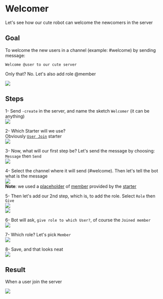 # Welcomer
Let's see how our cute robot can welcome the newcomers in the server

## Goal
To welcome the new users in a channel (example: #welcome)
by sending message:
```
Welcome @user to our cute server
```

Only that? No. Let's also add role @member

![](https://i.imgur.com/VbIS3q0.jpg)

## Steps
1- Send `-create` in the server, and name the sketch `Welcomer` (it can be anything)\
![](https://i.imgur.com/H9Tpa4p.jpg)

2- Which Starter will we use?\
Obviously [`User Join`](../starters/memberJoin.md) starter\
![](https://i.imgur.com/ebzwUok.jpg)

3- Now, what will our first step be? Let's send the message by choosing: `Message` then `Send`\
![](https://i.imgur.com/6f6372z.jpg)

4- Select the channel where it will send (#welcome). Then let's tell the bot what is the message\
![](https://i.imgur.com/1G7MvAj.jpg)\
**Note**: we used a [placeholder](../tutorials/placeholder.md) of [member](../placeholders/user.md) provided by the [starter](../starters/memberJoin.md)

5- Then let's add our 2nd step, which is, to add the role. Select `Role` then `Give`\
![](https://i.imgur.com/ljKooh1.jpg)\
![](https://i.imgur.com/3aKMlPm.jpg)

6- Bot will ask, `give role to which User?`, of course the `Joined member`\
![](https://i.imgur.com/MiSXLxu.jpg)

7- Which role? Let's pick `Member`\
![](https://i.imgur.com/pechlZI.jpg)

8- Save, and that looks neat\
![](https://i.imgur.com/JHpP58b.jpg)

## Result
When a user join the server

![](https://i.imgur.com/VbIS3q0.jpg)

